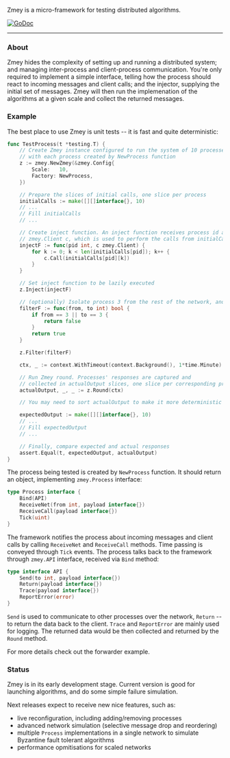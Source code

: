 Zmey is a micro-framework for testing distributed algorithms.

[![GoDoc](https://godoc.org/github.com/stratumn/zmey?status.svg)](https://godoc.org/github.com/stratumn/zmey)

---

### About

Zmey hides the complexity of setting up and running a distributed system; and managing inter-process and client-process communication. You're only required to implement a simple interface, telling how the process should react to incoming messages and client calls; and the injector, supplying the initial set of messages. Zmey will then run the implemenation of the algorithms at a given scale and collect the returned messages.

### Example

The best place to use Zmey is unit tests -- it is fast and quite deterministic:

```go
func TestProcess(t *testing.T) {
    // Create Zmey instance configured to run the system of 10 processes,
    // with each process created by NewProcess function
    z := zmey.NewZmey(&zmey.Config{
        Scale:   10,
        Factory: NewProcess,
    })

    // Prepare the slices of initial calls, one slice per process
    initialCalls := make([][]interface{}, 10)
    // ...
    // Fill initialCalls
    // ...

    // Create inject function. An inject function receives process id and
    // zmey.Client c, which is used to perform the calls from initialCalls
    injectF := func(pid int, c zmey.Client) {
        for k := 0; k < len(initialCalls[pid]); k++ {
            c.Call(initialCalls[pid][k])
        }
    }

    // Set inject function to be lazily executed
    z.Inject(injectF)

    // (optionally) Isolate process 3 from the rest of the network, and simulate its failure to other processes by creating and setting simple filter function.
    filterF := func(from, to int) bool {
        if from == 3 || to == 3 {
            return false
        }
        return true
    }

    z.Filter(filterF)

    ctx, _ := context.WithTimeout(context.Background(), 1*time.Minute)

    // Run Zmey round. Processes' responses are captured and
    // collected in actualOutput slices, one slice per corresponding process
    actualOutput, _, _ := z.Round(ctx)

    // You may need to sort actualOutput to make it more deterministic

    expectedOutput := make([][]interface{}, 10)
    // ...
    // Fill expectedOutput
    // ...

    // Finally, compare expected and actual responses
    assert.Equal(t, expectedOutput, actualOutput)
}
```

The process being tested is created by `NewProcess` function. It should return an object, implementing `zmey.Process` interface:

```go
type Process interface {
    Bind(API)
    ReceiveNet(from int, payload interface{})
    ReceiveCall(payload interface{})
    Tick(uint)
}
```

The framework notifies the process about incoming messages and client calls by calling `ReceiveNet` and `ReceiveCall` methods. Time passing is conveyed through `Tick` events. The process talks back to the framework through `zmey.API` interface, received via `Bind` method:

```go
type interface API {
    Send(to int, payload interface{})
    Return(payload interface{})
    Trace(payload interface{})
    ReportError(error)
}
```

`Send` is used to communicate to other processes over the network, `Return` -- to return the data back to the client. `Trace` and `ReportError` are mainly used for logging. The returned data would be then collected and returned by the `Round` method.

For more details check out the forwarder example.

### Status

Zmey is in its early development stage. Current version is good for launching algorithms, and do some simple failure simulation.

Next releases expect to receive new nice features, such as:

* live reconfiguration, including adding/removing processes
* advanced network simulation (selective message drop and reordering)
* multiple `Process` implementations in a single network to simulate Byzantine fault tolerant algorithms
* performance opmitisations for scaled networks



